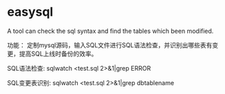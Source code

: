 # easysql
A tool can check the sql syntax and find the tables which been modified.


功能：
定制mysql源码，输入SQL文件进行SQL语法检查，并识别出哪些表有变更，提高SQL上线时备份的效率。


SQL语法检查:
sqlwatch \<test.sql 2\>&1|grep ERROR

SQL变更表识别:
sqlwatch \<test.sql 2\>&1|grep dbtablename

